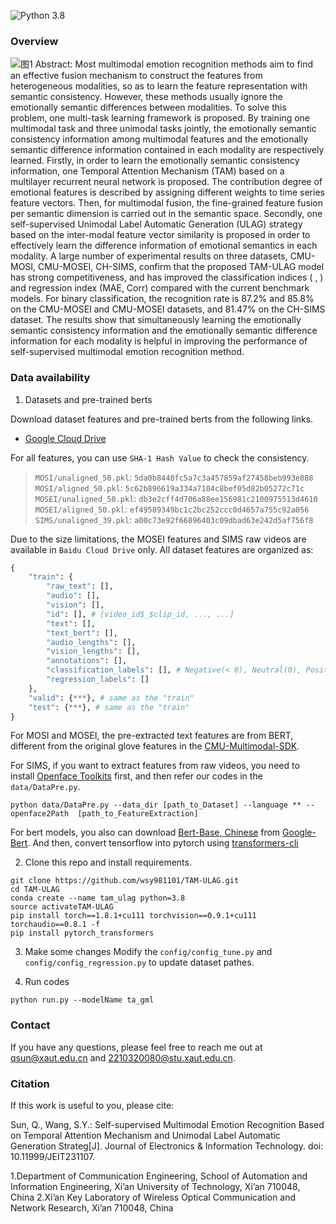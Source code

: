 ![Python 3.8](https://img.shields.io/badge/python-3.8-green.svg)


### Overview
![图1](https://github.com/wsy981101/TAM-ULAG/assets/95170179/39b42479-8b6b-4056-a089-2d4292790453)
Abstract: Most multimodal emotion recognition methods aim to find an effective fusion mechanism to construct the features from heterogeneous modalities, so as to learn the feature representation with semantic consistency. However, these methods usually ignore the emotionally semantic differences between modalities. To solve this problem, one multi-task learning framework is proposed. By training one multimodal task and three unimodal tasks jointly, the emotionally semantic consistency information among multimodal features and the emotionally semantic difference information contained in each modality are respectively learned. Firstly, in order to learn the emotionally semantic consistency information, one Temporal Attention Mechanism (TAM) based on a multilayer recurrent neural network is proposed. The contribution degree of emotional features is described by assigning different weights to time series feature vectors. Then, for multimodal fusion, the fine-grained feature fusion per semantic dimension is carried out in the semantic space. Secondly, one self-supervised Unimodal Label Automatic Generation (ULAG) strategy based on the inter-modal feature vector similarity is proposed in order to effectively learn the difference information of emotional semantics in each modality. A large number of experimental results on three datasets, CMU-MOSI, CMU-MOSEI, CH-SIMS, confirm that the proposed TAM-ULAG model has strong competitiveness, and has improved the classification indices ( ,  ) and regression index (MAE, Corr) compared with the current benchmark models. For binary classification, the recognition rate is 87.2% and 85.8% on the CMU-MOSEI and CMU-MOSEI datasets, and 81.47% on the CH-SIMS dataset. The results show that simultaneously learning the emotionally semantic consistency information and the emotionally semantic difference information for each modality is helpful in improving the performance of self-supervised multimodal emotion recognition method.

### Data availability

1. Datasets and pre-trained berts

Download dataset features and pre-trained berts from the following links.
- [Google Cloud Drive](https://drive.google.com/drive/folders/1E5kojBirtd5VbfHsFp6FYWkQunk73Nsv?usp=sharing)

For all features, you can use `SHA-1 Hash Value` to check the consistency.
> `MOSI/unaligned_50.pkl`: `5da0b8440fc5a7c3a457859af27458beb993e088`  
> `MOSI/aligned_50.pkl`: `5c62b896619a334a7104c8bef05d82b05272c71c`  
> `MOSEI/unaligned_50.pkl`: `db3e2cff4d706a88ee156981c2100975513d4610`  
> `MOSEI/aligned_50.pkl`: `ef49589349bc1c2bc252ccc0d4657a755c92a056`  
> `SIMS/unaligned_39.pkl`: `a00c73e92f66896403c09dbad63e242d5af756f8`  

Due to the size limitations, the MOSEI features and SIMS raw videos are available in `Baidu Cloud Drive` only. All dataset features are organized as:

```python
{
    "train": {
        "raw_text": [],
        "audio": [],
        "vision": [],
        "id": [], # [video_id$_$clip_id, ..., ...]
        "text": [],
        "text_bert": [],
        "audio_lengths": [],
        "vision_lengths": [],
        "annotations": [],
        "classification_labels": [], # Negative(< 0), Neutral(0), Positive(> 0)
        "regression_labels": []
    },
    "valid": {***}, # same as the "train" 
    "test": {***}, # same as the "train"
}
```

For MOSI and MOSEI, the pre-extracted text features are from BERT, different from the original glove features in the [CMU-Multimodal-SDK](http://immortal.multicomp.cs.cmu.edu/raw_datasets/processed_data/).

For SIMS, if you want to extract features from raw videos, you need to install [Openface Toolkits](https://github.com/TadasBaltrusaitis/OpenFace/wiki) first, and then refer our codes in the `data/DataPre.py`.

```
python data/DataPre.py --data_dir [path_to_Dataset] --language ** --openface2Path  [path_to_FeatureExtraction]
```

For bert models, you also can download [Bert-Base, Chinese](https://storage.googleapis.com/bert_models/2018_11_03/chinese_L-12_H-768_A-12.zip) from [Google-Bert](https://github.com/google-research/bert). And then, convert tensorflow into pytorch using [transformers-cli](https://huggingface.co/transformers/converting_tensorflow_models.html)  

2. Clone this repo and install requirements.
```
git clone https://github.com/wsy981101/TAM-ULAG.git
cd TAM-ULAG
conda create --name tam_ulag python=3.8
source activateTAM-ULAG
pip install torch==1.8.1+cu111 torchvision==0.9.1+cu111 torchaudio==0.8.1 -f 
pip install pytorch_transformers
```

3. Make some changes
Modify the `config/config_tune.py` and `config/config_regression.py` to update dataset pathes.

4. Run codes
```
python run.py --modelName ta_gml
```

### Contact
If you have any questions, please feel free to reach me out at qsun@xaut.edu.cn and 2210320080@stu.xaut.edu.cn.


### Citation
If this work is useful to you, please cite:

   Sun, Q., Wang, S.Y.: Self-supervised Multimodal Emotion Recognition Based on Temporal Attention Mechanism and Unimodal Label Automatic Generation Strateg[J]. Journal of Electronics & Information Technology. doi: 10.11999/JEIT231107.

1.Department of Communication Engineering, School of Automation and Information Engineering, Xi’an University of Technology, Xi’an 710048, China
2.Xi’an Key Laboratory of Wireless Optical Communication and Network Research, Xi’an 710048, China
